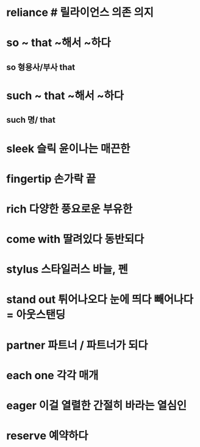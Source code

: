 # reliance #  릴라이언스 의존 의지

# so ~ that ~해서 ~하다
## so 형용사/부사 that 

# such ~ that ~해서 ~하다
## such 명/ that

# sleek 슬릭 윤이나는 매끈한

# fingertip 손가락 끝

# rich 다양한 풍요로운 부유한 

# come with 딸려있다 동반되다

# stylus 스타일러스 바늘, 펜 

# stand out 튀어나오다 눈에 띄다 빼어나다 = 아웃스탠딩

# partner 파트너 / 파트너가 되다

# each one 각각 매개

# eager 이걸 열렬한 간절히 바라는 열심인 

# reserve 예약하다

